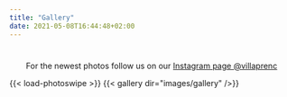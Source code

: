 ```yaml
---
title: "Gallery"
date: 2021-05-08T16:44:48+02:00
---
```


#
<p style="text-align:center;">
For the newest photos follow us on our 
<a href="https://www.instagram.com/villaprenc/" target="_blank">Instagram page @villaprenc</a>
</p>

{{< load-photoswipe >}}
{{< gallery dir="images/gallery" />}}
